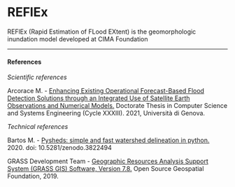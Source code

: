 # REFlEx
REFlEx (Rapid Estimation of FLood EXtent) is the geomorphologic inundation model developed at CIMA Foundation

------------------------
#### References
*Scientific references*

Arcorace M. - [Enhancing Existing Operational Forecast-Based Flood Detection Solutions through an Integrated Use of Satellite Earth Observations and Numerical Models.](https://iris.unige.it/retrieve/handle/11567/1047031/533661/phdunige_4181596.pdf) Doctorate Thesis in Computer Science
and Systems Engineering (Cycle XXXIII). 2021, Università di Genova.

*Technical references*

Bartos M. - [Pysheds: simple and fast watershed delineation in python.](https://github.com/mdbartos/pysheds) 2020. doi: 10.5281/zenodo.3822494

GRASS Development Team - [Geographic Resources Analysis Support System (GRASS GIS) Software, Version 7.8.](http://grass.osgeo.org) Open Source Geospatial Foundation, 2019.
